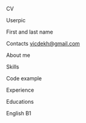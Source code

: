 CV

Userpic

First and last name

Contacts
vicdekh@gmail.com

About me

Skills

Code example

Experience

Educations

English
B1